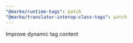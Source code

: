 ```yaml
---
"@marko/runtime-tags": patch
"@marko/translator-interop-class-tags": patch
---
```


Improve dynamic tag content
